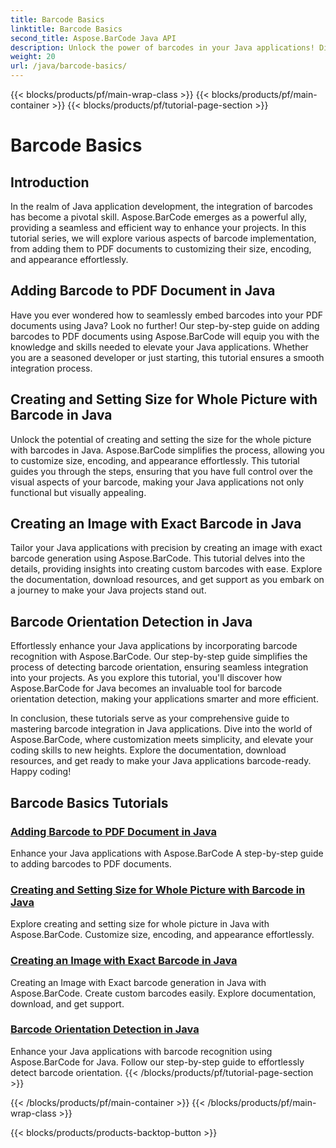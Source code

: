 ```yaml
---
title: Barcode Basics
linktitle: Barcode Basics
second_title: Aspose.BarCode Java API
description: Unlock the power of barcodes in your Java applications! Dive into Aspose.BarCode tutorials for seamless integration, customization, and recognition. 
weight: 20
url: /java/barcode-basics/
---
```


{{< blocks/products/pf/main-wrap-class >}}
{{< blocks/products/pf/main-container >}}
{{< blocks/products/pf/tutorial-page-section >}}

# Barcode Basics


## Introduction

In the realm of Java application development, the integration of barcodes has become a pivotal skill. Aspose.BarCode emerges as a powerful ally, providing a seamless and efficient way to enhance your projects. In this tutorial series, we will explore various aspects of barcode implementation, from adding them to PDF documents to customizing their size, encoding, and appearance effortlessly.

## Adding Barcode to PDF Document in Java

Have you ever wondered how to seamlessly embed barcodes into your PDF documents using Java? Look no further! Our step-by-step guide on adding barcodes to PDF documents using Aspose.BarCode will equip you with the knowledge and skills needed to elevate your Java applications. Whether you are a seasoned developer or just starting, this tutorial ensures a smooth integration process.

## Creating and Setting Size for Whole Picture with Barcode in Java

Unlock the potential of creating and setting the size for the whole picture with barcodes in Java. Aspose.BarCode simplifies the process, allowing you to customize size, encoding, and appearance effortlessly. This tutorial guides you through the steps, ensuring that you have full control over the visual aspects of your barcode, making your Java applications not only functional but visually appealing.

## Creating an Image with Exact Barcode in Java

Tailor your Java applications with precision by creating an image with exact barcode generation using Aspose.BarCode. This tutorial delves into the details, providing insights into creating custom barcodes with ease. Explore the documentation, download resources, and get support as you embark on a journey to make your Java projects stand out.

## Barcode Orientation Detection in Java

Effortlessly enhance your Java applications by incorporating barcode recognition with Aspose.BarCode. Our step-by-step guide simplifies the process of detecting barcode orientation, ensuring seamless integration into your projects. As you explore this tutorial, you'll discover how Aspose.BarCode for Java becomes an invaluable tool for barcode orientation detection, making your applications smarter and more efficient.

In conclusion, these tutorials serve as your comprehensive guide to mastering barcode integration in Java applications. Dive into the world of Aspose.BarCode, where customization meets simplicity, and elevate your coding skills to new heights. Explore the documentation, download resources, and get ready to make your Java applications barcode-ready. Happy coding!
## Barcode Basics Tutorials
### [Adding Barcode to PDF Document in Java](./adding-barcode-to-pdf-document/)
Enhance your Java applications with Aspose.BarCode A step-by-step guide to adding barcodes to PDF documents.
### [Creating and Setting Size for Whole Picture with Barcode in Java](./creating-setting-size-whole-picture-barcode/)
Explore creating and setting size for whole picture in Java with Aspose.BarCode. Customize size, encoding, and appearance effortlessly.
### [Creating an Image with Exact Barcode in Java](./creating-image-exact-barcode/)
Creating an Image with Exact barcode generation in Java with Aspose.BarCode. Create custom barcodes easily. Explore documentation, download, and get support.
### [Barcode Orientation Detection in Java](./detecting-barcode-orientation/)
Enhance your Java applications with barcode recognition using Aspose.BarCode for Java. Follow our step-by-step guide to effortlessly detect barcode orientation.
{{< /blocks/products/pf/tutorial-page-section >}}

{{< /blocks/products/pf/main-container >}}
{{< /blocks/products/pf/main-wrap-class >}}

{{< blocks/products/products-backtop-button >}}
